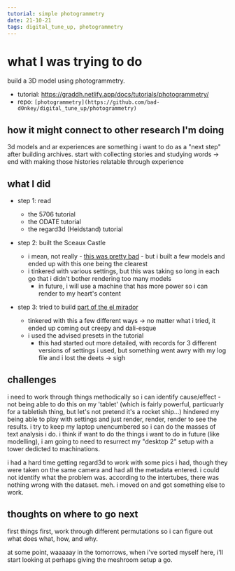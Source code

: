 ```yaml
---
tutorial: simple photogrammetry
date: 21-10-21
tags: digital_tune_up, photogrammetry
---
```


# what I was trying to do

build a 3D model using photogrammetry.

+ tutorial: https://graddh.netlify.app/docs/tutorials/photogrammetry/
+ repo: `[photogrammetry](https://github.com/bad-d0nkey/digital_tune_up/photogrammetry)`

## how it might connect to other research I'm doing

3d models and ar experiences are something i want to do as a "next step" after building archives. start with collecting stories and studying words -> end with making those histories relatable through experience

## what I did

+ step 1: read
  + the 5706 tutorial
  + the ODATE tutorial
  + the regard3d (Heidstand) tutorial

+ step 2: built the Sceaux Castle 
  + i mean, not really - [this was pretty bad](https://github.com/bad-d0nkey/digital_tune_up/blob/84cd2154b95b8abc247bdf49d7eb31e9f954c772/photogrammetry/sceaux_castle.r3d) - but i built a few models and ended up with this one being the clearest
  + i tinkered with various settings, but this was taking so long in each go that i didn't bother rendering too many models
    + in future, i will use a machine that has more power so i can render to my heart's content    

+ step 3: tried to build [part of the el mirador](https://github.com/bad-d0nkey/digital_tune_up/blob/ccc24350a5f8277d2dd1385b258d4b1467cd41da/photogrammetry/el-mirador-original-building.r3d)
  + tinkered with this a few different ways -> no matter what i tried, it ended up coming out creepy and dali-esque
  + i used the advised presets in the tutorial
    + this had started out more detailed, with records for 3 different versions of settings i used, but something went awry with my log file and i lost the deets -> sigh 
       
## challenges 

i need to work through things methodically so i can identify cause/effect - not being able to do this on my 'tablet' (which is fairly powerful, particuarly for a tabletish thing, but let's not pretend it's a rocket ship...) hindered my being able to play with settings and just render, render, render to see the results. i try to keep my laptop unencumbered so i can do the masses of text analysis i do. i think if want to do the things i want to do in future (like modelling), i am going to need to resurrect my "desktop 2" setup with a tower dedicted to machinations.

i had a hard time getting regard3d to work with some pics i had, though they were taken on the same camera and had all the metadata entered. i could not identify what the problem was. according to the intertubes, there was nothing wrong with the dataset. meh. i moved on and got something else to work.

## thoughts on where to go next

first things first, work through different permutations so i can figure out what does what, how, and why. 

at some point, waaaaay in the tomorrows, when i've sorted myself here, i'll start looking at perhaps giving the meshroom setup a go.
